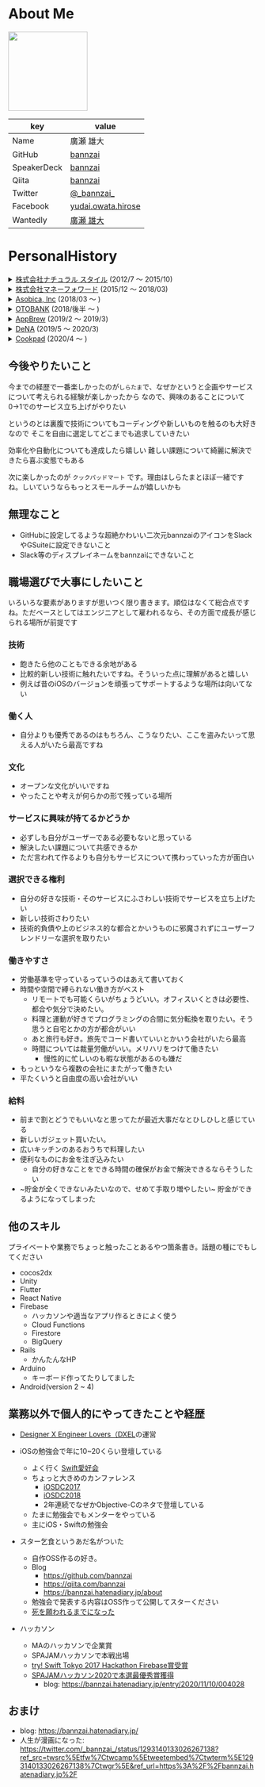 # About Me
  
<img width="160px" src="https://avatars3.githubusercontent.com/u/10897361?s=400&u=f1cd0d99b3913476fe7bdcb6d4934105df2aa15f&v=4" />

|key|value|
|---|-----|
|Name| 廣瀬 雄大|
|GitHub|[bannzai](https://github.com/bannzai)|
|SpeakerDeck|[bannzai](https://speakerdeck.com/bannzai/)|
|Qiita|[bannzai](http://qiita.com/bannzai)|
|Twitter|[@\_bannzai\_](https://twitter.com/_bannzai_)| 
|Facebook|[yudai.owata.hirose](https://www.facebook.com/yudai.owata.hirose)
|Wantedly|[廣瀬 雄大](https://www.wantedly.com/users/4069053)

# PersonalHistory
<details> 
  <summary>
  <a href="http://na-s.jp/"> 株式会社ナチュラル スタイル</a> (2012/7 〜 2015/10)
  </summary>
  <div>
  <details>
  <summary>
    ゲームアプリ開発 (2012/07 〜 2012/12)
  </summary>
  <div>

## 概要

  - 初めてのプログラマーとしてのお仕事
    * その直前はお惣菜屋さんの副店長
  - 横文字の職業。かっこいいと思って面接してもらったら採用された
  - 最初1週間はひたすら違う人が開発したゲームのデバッガ
  - 入社して2日目で社長に<a href="https://www.amazon.co.jp/dp/B00ZFCOCE8/ref=dp-kindle-redirect?_encoding=UTF8&btkr=1"> これ </a>を机に置かれる
    * 冒頭が面白かったが、あとはほとんど理解できてない
  - 作ったものとしては黒ひげ危機一髪のカジュアルゲームと一つ実装はしたが企画が潰れてしまったもの

## 開発について

- cocos2d-xを使ったクロスプラットフォームのゲーム開発
  - iOS
  - Android

## 使った言語
- C++
- Java
- Objective-C

## ツール
- Xcode
- Eclipse

## 工夫していた点
- C++の本を読んでもイマイチパッとしないことがわかったのでとりあえず手を動かして覚えることにした。
  * というかそういう学び方しかできないことを悟った
  * 早めに自分の頭脳に見切りをつけてこの習慣をつけたのは良かったと思ってる
- とりあえずわからないところだらけだったので、何がわからないかちゃんと把握してから聞こうと思った
  * 心がけてはいたが今思うとできてなかったな
- いくつか存在していたプロジェクトがあったのであったコードを全部読んで動かして、ゲームの概要を理解して自分の引き出しへと入れた
- 先輩にペアプロをすきあらばお願いして、デバッグの仕方やコードの書き方・考え方を学んだ

## 悩んだ点
- Xcode・Eclipse・iOS・Android・cocos2d-x・C++・Objective-C・Java
- 試用期間無事に終わるかな。。。
- 悩んだところというか、わからないことが多すぎて、毎日**しゅ、しゅごい**となっていた
  * 最初にしてハードル高かったと思ってる


  </div>
  </details>
  <details>
  <summary>
    ZOZOTOWN ECサイト開発 (2013/01 〜 2013/12)
  </summary>
  <div>

## 概要
  - Windows server 
  - 注文システムの大きな仕様変更を体験
    * DBの設計
  - **LA BOO**というガールズマーケット向けのECサイトの立ち上げに関わる
    * サービスは終了している
  - チューニングを専属的にやっていた時に社内にシステムデータベースのノウハウだったりツールがなかったので、これを継続的に改善するツールをいくつか提案、書き残す
    * [システムデータベース](https://docs.microsoft.com/ja-jp/sql/relational-databases/databases/system-databases)
    * DBがどこまでのことができるかっていうことを深く知れた(気がしている)
  - フロントエンド << バックエンド

## 使った言語
- VBS
- Javascript
- HTML/CSS
- (MS)SQL

## ツール
- 秀丸
- SQL Management Server
- VSS
- IIS
- Git

## 工夫していた点
  - 注文システムの大きな仕様変更を体験
    * `DB` の追加やカラムの追加において論理的な意味を持つかどうかを考え抜いた
  - チューニングを専属的にやっていた時
    * SQL management studioについてわからない機能があれば片っ端から調べてみた
      * sys.xxというスキームを発見し、DBの足りないインデックスを監視する目的等で大いに役立つことを発見

## 悩んだ点
- `DB` のスキームを考えた時に初めて真剣に「名前何にしよう」と悩んだ
  * ソースコードの変数名とかだとある程度コンテキストもあるし少しいい加減になっていた(今思うとこれはダメですね)が、利用頻度の高い誰からいつでも見られる`DB` の場合名前が大事だなということはわかっていたので悩んだ
  * 同時期に同僚があくまで社内向けにリーダブルコードを布教してきて、「あ、名前大事。」と学んだ
- 根本的に実装を直したほうがいい気がする場合に、`Diff` を見やすく小さな変更に留めるか、根本的に大きく回収するかで悩むことが多かった
  * この時は小さな変更に留めた。規模も大きく影響範囲も確実に決定づける実力もなかったのでその選択をした

  </div>
  </details>
  <details>
  <summary>
    WEAR iOSアプリ開発 (2014/12 〜 2015/10)
  </summary>
  <div>

## 概要

  - iOSアプリ開発
  - リリース後1ヶ月後くらいに参加
  - 半年くらいiOSアプリのリードエンジニア経験

## 使った言語
- Swift 1.0
- Objective-C
- Apple Script

## ツール
- Git
- mitmproxy
- Vim
- XVim
- SourceTree
- Xcode
- Google spread sheet
- Slack
- Photoshop(画像のマージンを測るのにデザイナーと一緒なツールを使っていた)

## 工夫していた点
- ネストは浅く
- 一つのメソッドには一つの意味だけ書くようにする
- `View` の共通化できるようにする
- ローカライズや、@2x, @3x の画像の生成は自動化する

## 悩んだ点
- 設計
  * リーダブルにするには
  * DRYを意識したいが、どういうクラスを作るか
  * 保守がしやすくするためにどう書けばいいか
- 退職が決まっていて、人数を入れてもらったが`iOS`の経験者じゃなかった、その場合に今のアプリの設計や`iOS`アプリの開発の方針。開発のノウハウをどうやっておいていくべきか悩んだ
  * 一部ドキュメントで残す
  * `iOS`の基本的なことについては口頭で教える
  * 非同期処理等に**Promise** を全体的に使っており、内部的な理解や使い方を教えたり
- `UI` についてこだわりが強かったので、どう実現していくか悩んだ
- デザイナーが物理的に離れ場所におり、マージンの測る時にどうするのがいいんだろうと悩んだ。`Photoshop` で作ったものを PDF or PSDでデータをもらっていた
  * Interface Builder等の使い方を覚えてもらい微調整は任せられないだろうか
    * これは断られた
  * 結局エンジニアも`Photoshop` を使ってマージンやフォントを測るようにした

  </div>
  </details>
  </div>
</details>

<details> 
  <summary>
    <a href="https://corp.moneyforward.com/aboutus/"> 株式会社マネーフォワード</a> (2015/12 〜 2018/03)
  </summary>
  <div>
  <details>
  <summary>
  <a href="https://itunes.apple.com/us/app/apple-store/id1062808085?mt=8"> MFクラウド経費</a>iOSアプリ開発を担当  (2015/12 〜 2016/3)
  </summary>
  <div>

## 概要

- マネーフォワードに入社してから初めて入ったチーム
- GitHubの使用やGitHub上でのコードレビューはこのチームで初めて経験した
- Sketch・Zeplinを使うのも初めて。しゅしゅごい、便利と思った
- チームにjoinした時にはまだサービスが立ち上がっておらず、申請目標の3週間前くらいにチームに加わった

## iOS  
- Swift   
- Xcode  
- Cocoapods  
- Carthage  
## チーム共通  
- Git  
- GitHub  
- コードレビュー  
- Zeplin  
- Sketch  
- trello
- Google Calendar
## ライブラリ  
- Realm  
- R.swift  
- SwiftBond  
- SwiftTask  
- SwiftDate

## 工夫していた点
- 申請直前だった時はサービスの理解も早くする必要があったが、どちらかというと細かいコーディングのミスを拾うことに注力した
  - 勢いで書いたコードも存在していたので、共通化だったり、リファクタリング
  - super.viewDidLoad等の予備忘れ
  - メモリリーク
  - 後半から仕様も把握したので機能的なものも開発。Appleのクリスマス休暇前に一度目の申請が間に合った(リジェクト発生しちゃったが)
- コードレビューでは解決策やその理由まで書くことを考え発言しました
  - チームでのコードレビューの目的がバグを生んでないか、可読性の向上が目的でした
- よく使われる機能についてテストを書いたりしました
  * 正直なところあまりコードが綺麗だと思わず、ちょっと書き換えたい気持ちもあった
  * が、まずは品質の保証も大事だと思い、テストを書いて効果がありそうな場所を書くことに決めました
  * その時に勢いで買った本 [レガシーコード改善ガイド](https://www.amazon.co.jp/s/?ie=UTF8&keywords=%E3%83%AC%E3%82%AC%E3%82%B7%E3%83%BC%E3%82%B3%E3%83%BC%E3%83%89%E6%94%B9%E5%96%84&tag=googhydr-22&index=aps&jp-ad-ap=0&hvadid=217432896196&hvpos=1t1&hvnetw=g&hvrand=8543339438788022144&hvpone=&hvptwo=&hvqmt=b&hvdev=c&hvdvcmdl=&hvlocint=&hvlocphy=1028853&hvtargid=kwd-29907084729&ref=pd_sl_1np2uq4wvb_b)

## 悩んだ点
- コードレビューの目的を何に置くべきなのか、ということで今もだが悩み続けている
 * 品質保証？可読性？仕様確認？
- コードが煩雑になっていたので品質を保つために何からすべきかを悩んだ
- 「経費」というものにあまり関心を抱いたことがなかったので、どうサービスをよくしていこうか悩んだ
  * 会社で行う経費精算を雑談で聞いてみたり今までの経験も振り返って、「確かにこれ面倒臭いわ。。。」って改めて認識して、何が課題かを実感しサービスづくりに望んだ


  </div>
  </details>
  <details>
  <summary>
  <a href="https://itunes.apple.com/jp/app/%E5%AE%B6%E8%A8%88%E7%B0%BF%E3%83%9E%E3%83%8D%E3%83%BC%E3%83%95%E3%82%A9%E3%83%AF%E3%83%BC%E3%83%89-%E8%87%AA%E5%8B%95%E9%80%A3%E6%90%BA%E3%81%A7%E7%B0%A1%E5%8D%98-%E4%BA%BA%E6%B0%97%E3%81%AE%E5%AE%B6%E8%A8%88%E7%B0%BF/id594145971?mt=8"> 家計簿アプリマネーフォワード</a>サービス開発  (2016/3 〜 2017/3)
  </summary>
  <div>

## 概要

- 自動家計簿サービス
- 主にiOSアプリの機能追加や改修を担当
- バックエンドもたまに
  - `Rails`で`API` を書いたり必要であればコード読んだり
  - [アカウントアグリゲーション](https://moneyforward.com/engineers_blog/2015/08/25/toward-the-future/)開発に3ヶ月ほど携わったり

## iOS  
- Swift   
- Objective-C
- Xcode  
- Cocoapods  
- fastlane
- mitmproxy

## Rails
- Ruby
- gemは色々
- Vim
- tmux

## アカウントアグリゲーション
- Java
- lombok
- jooq
- etc...(ライブラリの名前覚えてない)

## チーム共通  
- Git  
- GitHub  
- Zeplin  
- Sketch  

## 工夫していた点・悩んだ点
- iOSアプリにおいていわゆる技術的負債が大きく溜まっていた。その負債を返すために奮闘しました
  * チームでのアーキテクチャの選定・理解
  * CIの導入・自動化
  * DRYなコードを書く・リーダブルなコードを書く・テスタブルなコードを書く
  * 積極的にObjC -> Swift化

- データ構造が複雑だったため、バックエンドのコードも読めるようになりたいな、と思って`Rails`の開発も携わった
  * 自分の発言にも説得力を持たせるためにもまず理解が必要だと考えた
  * さらにアカウントアグリゲーション開発もチームの意向で僕が参加することになった。サービスのデータ構造について理解がさらに深められた
  * クライアントサイド・サーバーサイドのことがわかるようになり、より俯瞰的なエンジニアとしての目線を持つことができ、構造を理解した上で開発することはやってよかったと感じている

- デザイナーとのコミュニケーションの問題意識
  * WEARのiOSアプリ開発から課題に感じていた意識
    * デザイナーがiOSアプリを作るわけではないのでUI`の実装上の特性をデザイナーが理解しきれていない
      * 共通の言葉がないから
      * 代替案は発案できるが、何が難しいか説明できてないからお互いわだかまりできそう
    * プログラマーはわかりやすい説明やデザインの意図を理解しきって汲み取って代替案を発案するスキルが必要だと感じた
    * お互い歩み寄りが必要だなと感じた

- 新しいメンバーの補助
  * 狙っていた効果としてはチームとして最大限の効果が発揮できるようにしたかった
  * READMEの整備・開発のtips紹介・適切なタスク振り

  </div>
  </details>
  <details>
  <summary>
  <a href="https://itunes.apple.com/jp/app/%E3%81%97%E3%82%89%E3%81%9F%E3%81%BE-%E4%BA%BA%E7%94%9F%E3%82%92%E6%A5%BD%E3%81%97%E3%82%80%E3%81%8A%E3%81%A4%E3%82%8A%E8%B2%AF%E9%87%91%E3%82%A2%E3%83%97%E3%83%AA/id1274834174?mt=8">しらたま</a>立ち上げ (2017/03 〜 2018/03)
  </summary>
  <div>

## 概要

- サービスの企画・要件定義から携わる
- iOSアプリ開発について一人で立ち上げる
  * ちょっと嘘ついた。他のチームから人を借りて2画面くらいPRあげてもらった

## iOS  
- Objective-C
- Xcode  
- Cocoapods  
- fastlane
- Firebase
  * Analytics
  * Notification
  * User Property

## チーム共通  
- Git  
- GitHub  
- Zeplin  
- Sketch  


- 新規サービスで新しい技術や方法・設計についての検討を積極的にやっていきました
  * ReactNative
    * 検討して実際に小さなアプリを作ってみた結果導入はしないことに
    * プロコン並べた時にあえてRNを選ぶ理由が少なかった
    * もともと検討していた`UI`の構造が複雑になることがわかっていたのでそこも少し不安ということもありネイティブで行くことに
  * Atomic Design
    * 前々から課題に感じていたデザイナーとのコミュニケーションについての解決策として導入
    * `Swift` コードで`DSL`っぽく書くようにしたことでデザイナーもコードを読んで何が定義されているか把握できている
    * ガチガチに定義することはしていない
  * デザイナーとペアプログラミング
    * 共通の言葉を持つことによりコミュニケーションが円滑に
    * デザイナーが実装の都合を意識しすぎないか、という懸念はあったが今のところそこは課題に感じていない
    * まだ継続的にやっているので最終目標はデザイナーが1アプリを作れるところまで
    * Sketch ファイルをGitHubで管理して、Diffを表示してデザインレビューができる実績を解除
  * [RxSwift](https://github.com/ReactiveX/RxSwift)
    * RxCocoaは含まない
    * なんだかんだ便利
    * `RESTful` APIということもありクライアント`join`や、直列・並列で`API`を複数叩くこともあり導入
  * [QarzhCode](http://www.quartzcodeapp.com/), [CoreAnimator](http://www.coreanimator.com/#animate-anything-anywhere), [lottie](https://airbnb.design/lottie/)の検討
    * アニメーションにもっと簡単に実装したいと思い上記のいずれかのツールを検討している
    * [QarzhCode](http://www.quartzcodeapp.com/)が今の所第一候補
  * No Storyboard, No Xib
    * `Diff`を見やすく 
    * `Swift`ファイルのみで管理できる
    * Atomic Designでの`UI`コンポーネント共通化においてもコードで実装する方が都合がいいと思い選択
  * MVC → MVP → Clean Architecture
    * MVCと言いながら実際はない
    * 上が意味することは最終的には細かくレイヤーを分割して、各役割の疎を心がけるが、簡単な画面ならもっと平易なアーキテクチャにしている(簡単な設定画面みたいなやつとか)
      * 保守のしやすさも意識しつつスタートアップのスピード感も失わないように
    * `View`の役割ととそれ以外の役割が`Presenter`によっていれば以降のレイヤー化も比較的に簡単

- 企画や要件定義について
  * 仕事では企画からやるのは初めてだったので下記のことを意識したり、またチームに引っ張ってもらって頑張ったことや評価されたことを書きます
    * 発言は根拠を持って発言する
      * 事前調査や事実に基づくことで発言することを心がける
      * が、単純に好みをぶつけることも普通にした。なぜそう思うのかはちゃんと納得いくよう説明する
    * ユーザー像を見失わない
    * メンバーの意見を最後まで耳を傾ける
    * デザインについても、サーバーサイドについてもキャッチアップする
      * お互い事情を把握しながら進めていきたかった
      

## その他
- wantedly記事にいくつか掲載してもらいました
  * https://www.wantedly.com/companies/moneyforward/post_articles/79522
  * https://www.wantedly.com/companies/moneyforward/post_articles/85150
- iOSアプリのフロントエンドエンジニアをやっていてデザイナーとのコミュニケーションの壁の課題解決で積極的に挑戦していきました
  * https://www.wantedly.com/companies/moneyforward/post_articles/106133
  * https://moneyforward.com/engineers_blog/2018/01/24/
  * https://moneyforward.com/engineers_blog/2018/01/25/

  </div>
  </details>
  </div>
</details>

<details> 
  <summary>
    <a href="https://asobica.co.jp/"> Asobica, Inc</a> (2018/03 〜 )
  </summary>
  <div>
  <details>
  <summary>
    <a href="https://fe-ver.jp/"> Fever </a> (2018/03 〜 )
  </summary>
  <div>

## 概要

- コミュニティ支援サービス
- iOSアプリの開発
- GolangでGraphQLのサーバー立ち上げる
- Web Railsアプリの改修
- ほぼリモートワークで働く

## iOS
- CollectionView
  * 一部(設定画面)を除いてCollectionViewを前提とした作りにした
  * [Conv](https://github.com/bannzai/Conv)を開発
- Architecture
  - RoutingはApplicationCoordinatorを採用
  - Layered Architecture を採用して、主に画面の作り方を3パターンに分けることで誰が書いても似たようなコードになるようにした
  - [kuri](https://github.com/bannzai/kuri)を使用してテスト含めて大幅に書くコードを削減
  - Atomic Design(が、デザイナーがいない中やってしまったのでオーバーテクノロジーだったかもなと思っている)
- Sourcery
  - Stubの自動生成
  - Mockの自動生成
  - Lensの自動生成
  - Initializerの自動生成
  - [DifferenceIdentifier](https://github.com/bannzai/Conv#usage)の自動生成
  - Equatableの自動生成
- Bitrise
  * UnitTest
  * Deploy to DeployGate
  * Deploy to TestFlight
- Testちゃんと書く
- ReSwift
  * が、これは技術選定中に採用するのは辞めた
- GraphQL クライアントサイド
  * [Apollo](https://github.com/apollographql/apollo-tooling)を使う
  * Apollo+Swiftを前提としたSchema設計・テスト設計・抽象化

### iOS技術選定の振り返り

いくつかpickupして書いていく

#### CollectionView
* CollectionViewにしておけば後からレイアウトどうとでもなるだろうと思った狙い
* 特に失敗したと思っていない。概ね狙い通り

#### GraphQL
`GraphQL` が思った以上に良いものだった。
- `introspection` の結果からクライアントサイドのコードを履いてくれる `Apollo` が良かった。楽
- `Apollo` 自体にはまだもう少し改善がある気もするが今は特にめっちゃ困っているってことはない

悩んだところとか今後やっていくこと書いてこ
* エラーの設計で悩む　→ Errorを `kind` ごとにEnumにして型をつけることにした。switch 分で網羅的にエラー処理ができてクライアントもわかりやすくなった
* 画像のUploadどうするかな → 画像のUploadだけ別パスを切ったentrypointを用意してそこに上げてから `Mutation` を実行するようにした。
  * ちょっと重たい気もするから改善策が思いつけば実行していこう
* ローカルキャッシュ
  * Realm(RDB)でID使ってmappingするのは違う気がするんだよな。jsonで保存とかになる気もする
* Apolloのデータ構造の抽象化が結構悩んだ
  * Fragmentの設計等で回避するが、Fragmentを編集すると他のQueryにも影響する可能性を考慮するので多少めんどい
  * 仕方ない気もしている

#### Sourcery
- メタプログラミング最高
- テストデータ等を用意するにはもってこい
- これのおかげでテスト書くときも気持ちが楽になった

#### ReSwift
- Mobile App において以下の特徴があるなと思って採用をやめた
- State管理が`ViewController` 単位に縛られがち
- 特によくある感じのタブ構成において、同じクラスの`ViewController`のインスタンスが複数存在するときもある。そういう場合のState管理が結局`UUID`を発行して管理するくらいしか思いつかない。そうした場合に結局ほとんどのStateに`UUID`で識別する機能をつけることになりそうだったのでやめた
- データの流れを単方向にする目的もわざわざこれを採用しなくて良いなと思った

## Go・GraphQL・GCP
- インフラはGCP採用
  * GAE・Flexible
  * GCS
  * Cloud SQL
  * StackDriver Logger
  * Google Container Registry
- dev・stg・prod全てDockerで運用
  - と言いつつ普段の開発はローカルでしがち
  - multistage build で docker image すごく軽くなるからGoとの相性いいなと思った
- APIの指針はGraphQLを採用
- 認証はJWTを採用
  - 段々好きになってきた
  - これは業務委託の人にお願いして先行して開発はしてもらったが仕様は理解した
- CIはCircleCIを採用
  * Test
  * Deploy
- Goの構成としては `Layered Architecture` にした
  * `interface` を通して抽象化した
  * `DI` をすることで `Stub・Spy` と入れ替えやすくテストも書きやすいように
  * テストめっちゃ書いた
  * WebのRailsAppとのDBのスキーマのズレをなくすために[sqlboiler](https://github.com/volatiletech/sqlboiler)を採用した
- Clientサイドとして[OpenAPI Generator](https://github.com/OpenAPITools/openapi-generator)を使っている
  * 更新系の処理(Mutation)はRailsのActiveRecordのvalidation等使えた方が便利なので、更新系の処理はGraphQL→Rails(OpenAPI)経由で実行することにした

### Go・GraphQL・GCPの技術選定の振り返り

#### GraphQL
- 採用したライブラリは[graphql-go](https://github.com/graphql-go/graphql) → [gqlgen](https://github.com/99designs/gqlgen)にした
  * やっぱり型がある方がいいなと思ってほとんどできている状態から `gqlgen` 移行
  * 悩みは減ったが、nullをポインタで表現しちゃっているのが好きじゃない
  * あとたまにバグっている(graphql-goだとどうとか知らないが)
  * ドキュメントも結構変わるので使う時は注意が必要そうな気配
- APIとしての実装の仕様を定めているのではなく、インタフェースとして定まっている。って点がとても助かった
- データの更新に関してはRailsと(というかDB)仕様を合わせたい。そのためにActiveRecordの機能を利用するために`GraphQL`を通してリクエストされたものから別のAPIを叩くことに抵抗なく解釈できたのが良かった
- [GraphQL Playground](https://github.com/prisma/graphql-playground)のUIかっこいい
- GraphQL PlaygroundでインタラクティブにQueryの確認できるの個人的には好き。確認もしやすい
  - が、これはサーバーサイド・クライアントサイド一人で実装した場合だからチーム開発の時はどうなんだろうな。って疑問がある

#### OpenAPI
- OpenAPIのspecからクライアントサイドでコールするコードが吐かれるの最高

#### テストめっちゃ書いた
- GolangのASTから `Stub・Spy` を自動生成するコードを書いたが、これは失敗だった気がする
- 素直にGoMockとか使っておけば良かった。。。
- まとめて `hogehoge_generated_test.go`みたいなファイルが吐かれて`hogehogeMock`という `Stub・Spy` パターンを作ったが、ユースケースに合わせて挙動を変えられる設計にしていなかったため。Aのテストでは使えるけど、Bのテストでは使えないってことが発生してしまった。

## Rails
- Webアプリの改修もたまにやった
  - これAPI作るときに設計できないな。って部分は問題点を洗い出して修正したりした
- OpenAPI
  * ActiveRecordのvalidation等の機能に頼りたいためにAPIを作った
  * 更新系の処理に主に利用したかった
  * [Grape-Swagger](https://github.com/ruby-grape/grape-swagger)というライブラリで開発

### Railsの技術選定の振り返り
#### Grape
- GrapeというかRuby全体に言えることだが、ドキュメント読まないと漠然とした挙動も見えないのが少し大変だった
- Grape自体は簡単にかけて次作るときはもっとシュシュっと作れる感はあるなと思った

#### OpenAPI
- OpenAPIのUI部分は自動生成されるのは助かる
- 反面履歴とか残ってくれると嬉しいのになあ。とGraphQL Playgroundと比較しちゃっての感想を持ったり

  </div>
  </details>
  </div>
</details>

<details> 
  <summary>
    <a href="https://www.otobank.co.jp/"> OTOBANK</a> (2018/後半 〜 )
  </summary>
  <div>
  <details>
  <summary>
    <a href="https://audiobook.jp/"> audiobook.jp </a> 
  </summary>
  <div>

## 概要

- 耳で聴いて読書するサービス
- 副業で携わる
- ReactNativeでiOS・Androidの開発

## Mobile Application

- ReactNativeでiOS・Androidの開発
- TypeScriptでよかった
- 知らない・使ったことない外部サービスとかを使っていて面白い
  * Sentry
  * Buddybuild
  * Microsoft AppCenter

### 振り返り
フルリモートでの副業の関わりが初めてだったので慣れないことも多かった。
最後の方には業務に慣れた。かというとそれも微妙だったが反省点としては「ReactNativeという自分にとっては新領域をリモートワークで初の副業でやってしまった」というチャレンジにチャレンジにチャレンジを重ねてしまった結果少しお互いにとって満足いく結果に出来なかったのだろうな。と反省している。ReactNative自体は楽しくて得られるものも大きかった。

  </div>
  </details>
  </div>

</details>

<details> 
  <summary>
    <a href="https://appbrew.io/"> AppBrew</a> (2019/2 〜 2019/3)
  </summary>
  <div>
  <details>
  <summary>
    <a href="https://apps.apple.com/jp/app/lips-%E3%83%AA%E3%83%83%E3%83%97%E3%82%B9-%E3%82%B3%E3%82%B9%E3%83%A1-%E3%83%A1%E3%82%A4%E3%82%AF%E3%81%AE%E3%82%AF%E3%83%81%E3%82%B3%E3%83%9F%E3%82%A2%E3%83%97%E3%83%AA/id1182886549"> LIPS </a> 
  </summary>
  <div>

## 概要

- コスメ‧メイクのクチコミアプリ
- 副業で携わる
- iOS専任でissue消化や開発効率改善をおこおなう

元々転職ドラフト経由で転職活動中に転職先の候補として週2日のペースで業務委託としてまずは雇ってもらった。
その時の職歴。

## iOS
直接出社してスピード感ある中で副業をすることができたと感じる。
また自分の好きな業務改善系の開発を一つ完遂することができてチームに喜ばれた。
具体的にはデバッグ時のA/Bテストの出しわけを効率的に行えるというもの。

### 振り返り
個人的には正しいことをやっている・やろうとしているスタートアップに携われて良かった。
データドリブンでの振り返りや機能をリリースした後に振り返りを残す文化に触れられて良かった。
個人的にも稼働時間が週2日で成果を出すことを考え、それを大いに評価されたことが良かった。
特異分野であるiOSだったということも大きいが前述した副業の携わり方として少し失敗だったかもな。と思ったOTOBANKの場合で感じていた反省点もある程度払拭できたと感じている。

  </div>
  </details>
  </div>
</details>
  
<details> 
  <summary>
    <a href="https://dena.com/jp/"> DeNA</a> (2019/5 〜 2020/3)
  </summary>
  <div>
  <details>
  <summary>
    <a href="https://www.mangabox.me/"> Mangabox </a> 
  </summary>
  <div>

## 概要
- [令和最初の入社ブログ](https://bannzai.hatenadiary.jp/entry/2019/05/01/143751)
- Go でサーバーサイドを書くことを主業務として入社
- iOSでのコードレビューや自動化も行う
- Perl→Goへアプリケーションの言語移行案件
  * ついでにAPIのアーキテクチャもJSONRPC → Go に移行する
- バックエンドの方ではあまり自動テスト等が走っていなかったので、Goでは積極的に投下して文化を根付かせようとしている

## Go
AsobicaというスタートアップでGoでMobile app 向けのAPIを書いていた文脈でサーバーサイドを主業務としてやるか。と思ったのがきっかけ。主業務を変えた一番の大きなきっかけは気分転換。
チームとして開発する場合のバックエンド開発についてやってみたかった。というのもある。
JSONRPCをAPI仕様として定めていたが、クライアントサイドからの不満や周辺サポート自体があまりリッチではなかったりしたので変えてしまおうかと思って、アーキテクチャもGraphQLにすることに。

### 振り返り
DeNAという組織とチームに関しての2点思うことがあった。
良かった点は社内にエンジニアが多くて、例えば社内勉強会みたいなので横のつながりや他の部署のノウハウが共有されることもありそこは大変楽しかった。
やっぱり技術が好き。という点もあるので他の人がチャレンジしている内容や知識を共有する場を設けるという機会は大変良かった。

合わないな。と思った点は一つは大きな組織ならでは(かつ請負で開発しているってこともあったとは思う)が主に使うツールに対しての独自ルール等が多くてそこは合わなかった。
とはいえ会社全体で改善しようとはしているところもあり時には嬉しい改善もあった。が、自分は組織というものに対してから末端のツールまでしがらみ無い方が明らかに良いのだな。
いわゆるベンチャーやスタートアップの方が楽しく働ける傾向にありそう。ということに気づいた

マンガボックスチームに関しては色々な技術的な挑戦もさせてもらえた。正直レガシーな環境からのリプレイスは想像以上に大変だった部分もありましたが、これはこれで見識が広がったと思っているし実際やっているうちもわりと楽しめた。
あと初めて形式に沿ったスプリントみたいなこともしたりした。これについては良し悪しはあるな。と思ったけど持った感想が一般論と大差なく、何を大事にして何を諦めるか。という問題な気がしているので特に明言はしない。
合わないな。と思った点と反するがチームでEnterprise版のソフトウェアを使うという体験は楽しさもあった。というか知らない制限が色々とあるんだなー。と知れることは良かった。

  </div>
  </details>
  </div>
</details>
  
<details> 
  <summary>
    <a href="https://info.cookpad.com/"> Cookpad</a> (2020/4 〜 )
  </summary>
  <div>
  <details>
  <summary>
    <a href="https://cookpad-mart.com/"> クックパッドマート </a> 
  </summary>
  <div>

## 概要
- 初めてのフリーランス
- 週4勤務
- [Twitterで雇ってもらう先を募集して](https://twitter.com/_bannzai_/status/1219125320764125184?s=20)、クックパッドに努めている友人経由で紹介してもらう
- iOS専任
- RailsはリーディングとちょっとしたPRくらい

## iOS
仕事でiOSのネイティブアプリ開発専任は結構久しぶりでしたが、得意分野でもあったので書いてて楽しくチームにもすぐに受け入れられたと感じています。
やっていることがUIKitベースのアプリケーション開発なので懐かしさはありましたが、新鮮さ等はなかったかも。とは言え工夫するのが好きなので UIKitベースのXcodePreviewsや、CIのjobや開発便利スクリプトをを5~10個くらい作ったりして楽しんでます。
全員ではないのですが会社もチームのエンジニアもなにか作ると反応があったりしてそういった意味でも楽しくやりやすい場所ですね。

## 働き方
フルリモート。 初めてのフリーランス。初の週4労働。と働き方について述べる点がいくつかありますが、総じて全部「良い」って感想です。強いて言うなら出社は必要があればしても良いかも。とは思っていますが僕の場合家で集中できないって状態が出社して集中できない。って状態よりも多いということは無いので通勤時間が無く自分の生活を調整しやすいリモートワークは肌にあってますね。強いて言うなら通勤じゃなければ出かけたり美味しいご飯食べるの好きなのでそういう機会は減っているかも知れませんね。コロナ禍な特殊な状態でしたが、以前にもリモート中心の働き方をやった経験もあったのと、常駐先の対応がちゃんとしていたのでフルリモートだから特に困ると行ったことはほぼなかったと思います

### 振り返り
前述したとおり、 なにかツール等を作ったときの反応があることは嬉しいですね。
プロダクトも成長させてくぞ。っていう気概をみんな持っているのでそういった点はやはり楽しいし僕もこういうの好きなんだな。と改めて思いました

ただクックパッドのサービスで使われている[API Schema](https://github.com/cookpad/garage)のようなツールがありこの存在が少し「ウッ」となった。クライアントのライブラリも社内にあってそれを使えば最低限の機能が使えるようになっているが、GraphQLやOpenAPIのようなエコシステムの広がりもあまり無い状態だったりする。こういったものを作る。作っていく文化は好きだけど現状最低限(手で書いて http request) くらいのことしかできないので、更新頻度が低い社内共通基盤・ツールみたいなのにロックインされて、同じ目的をしているより成熟したOSSなどよりも開発効率を上げにくい・トレンドなライブラリい触れれない状態になっているなあ。と思ったのがネガティブな感想。反面そういった環境だからこそ工夫できたりツール作ったりする余地もあるのでそういった点は楽しかったです

自動化が積極的にされていたり、開発のスピードや勢いがありそういった点はとても参考になったし刺激になっています。

  </div>
  </details>
  </div>
</details>

## 今後やりたいこと
今までの経歴で一番楽しかったのが`しらたま`で、なぜかというと企画やサービスについて考えられる経験が楽しかったから
なので、興味のあることについて0→1でのサービス立ち上げがやりたい

というのとは裏腹で技術についてもコーディングや新しいものを触るのも大好きなので
そこを自由に選定してどこまでも追求していきたい

効率化や自動化についても達成したら嬉しい
難しい課題について綺麗に解決できたら喜ぶ変態でもある

次に楽しかったのが `クックパッドマート` です。理由はしらたまとほぼ一緒ですね。しいていうならもっとスモールチームが嬉しいかも

## 無理なこと
- GitHubに設定してるような超絶かわいい二次元bannzaiのアイコンをSlackやGSuiteに設定できないこと
- Slack等のディスプレイネームをbannzaiにできないこと


## 職場選びで大事にしたいこと
いろいろな要素がありますが思いつく限り書きます。順位はなくて総合点ですね。ただベースとしてはエンジニアとして雇われるなら、その方面で成長が感じられる場所が前提です

### 技術
- 飽きたら他のこともできる余地がある
- 比較的新しい技術に触れたいですね。そういった点に理解があると嬉しい
- 例えば昔のiOSのバージョンを頑張ってサポートするような場所は向いてない

### 働く人
 - 自分よりも優秀であるのはもちろん、こうなりたい、ここを盗みたいって思える人がいたら最高ですね

### 文化
 * オープンな文化がいいですね
 * やったことや考えが何らかの形で残っている場所

### サービスに興味が持てるかどうか
 * 必ずしも自分がユーザーである必要もないと思っている
 * 解決したい課題について共感できるか
 * ただ言われて作るよりも自分もサービスについて携わっていった方が面白い

### 選択できる権利
 * 自分の好きな技術・そのサービスにふさわしい技術でサービスを立ち上げたい
 * 新しい技術さわりたい
 * 技術的負債や上のビジネス的な都合とかいうものに邪魔されずにユーザーフレンドリーな選択を取りたい

### 働きやすさ
 * 労働基準を守っているっていうのはあえて書いておく
 * 時間や空間で縛られない働き方がベスト
    * リモートでも可能くらいがちょうどいい。オフィスいくときは必要性、都合や気分で決めたい。
    * 料理と運動が好きでプログラミングの合間に気分転換を取りたい。そう思うと自宅とかの方が都合がいい
    * あと旅行も好き。旅先でコード書いていいとかいう会社がいたら最高
    * 時間については裁量労働がいい。メリハリをつけて働きたい
      * 慢性的に忙しいのも暇な状態があるのも嫌だ
 * もっというなら複数の会社にまたがって働きたい
 * 平たくいうと自由度の高い会社がいい

### 給料
 * 前まで割とどうでもいいなと思ってたが最近大事だなとひしひしと感じている
 * 新しいガジェット買いたい。
 * 広いキッチンのあるおうちで料理したい
 * 便利なものにお金を注ぎ込みたい
   * 自分の好きなことをできる時間の確保がお金で解決できるならそうしたい
 * ~貯金が全くできないみたいなので、せめて手取り増やしたい~ 貯金ができるようになってしまった


## 他のスキル
プライベートや業務でちょっと触ったことあるやつ箇条書き。話題の種にでもしてください

- cocos2dx
- Unity
- Flutter
- React Native
- Firebase
  * ハッカソンや適当なアプリ作るときによく使う
  * Cloud Functions
  * Firestore
  * BigQuery
- Rails
  * かんたんなHP
- Arduino
  * キーボード作ってたりしてました
- Android(version 2 ~ 4)

## 業務以外で個人的にやってきたことや経歴
- [Designer X Engineer Lovers（DXEL](https://engineers-x-designers.connpass.com/)の運営
- iOSの勉強会で年に10~20くらい登壇している
  * よく行く [Swift愛好会](https://love-swift.connpass.com/)
  * ちょっと大きめのカンファレンス 
    * [iOSDC2017](https://iosdc.jp/2017/node/1364)
    * [iOSDC2018](https://fortee.jp/iosdc-japan-2018/proposal/9aada1a8-029a-4b66-aa68-ffe53161adf5)
    * 2年連続でなぜかObjective-Cのネタで登壇している
  * たまに勉強会でもメンターをやっている
  * 主にiOS・Swiftの勉強会

- スター乞食というあだ名がついた
  * 自作OSS作るの好き。
  * Blog
    * https://github.com/bannzai
    * https://qiita.com/bannzai
    * https://bannzai.hatenadiary.jp/about
  * 勉強会で発表する内容はOSS作って公開してスターください
  * [死を願われるまでになった](https://anond.hatelabo.jp/20170830165611)

- ハッカソン
  * MAのハッカソンで企業賞
  * SPAJAMハッカソンで本戦出場
  * [try! Swift Tokyo 2017 Hackathon Firebase賞受賞](http://dev.classmethod.jp/event/try-swift-tokyo-2017-hackathon/)
  * [SPAJAMハッカソン2020で本選最優秀賞獲得](https://spajam.jp/final-result)
    * blog: https://bannzai.hatenadiary.jp/entry/2020/11/10/004028

## おまけ
- blog: https://bannzai.hatenadiary.jp/  
- 人生が漫画になった: https://twitter.com/_bannzai_/status/1293140133026267138?ref_src=twsrc%5Etfw%7Ctwcamp%5Etweetembed%7Ctwterm%5E1293140133026267138%7Ctwgr%5E&ref_url=https%3A%2F%2Fbannzai.hatenadiary.jp%2F
